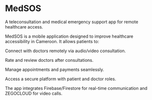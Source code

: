# MedSOS
A teleconsultation and medical emergency support app for remote healthcare access.

MedSOS is a mobile application designed to improve healthcare accessibility in Cameroon. It allows patients to:

Connect with doctors remotely via audio/video consultation.

Rate and review doctors after consultations.

Manage appointments and payments seamlessly.

Access a secure platform with patient and doctor roles.

The app integrates Firebase/Firestore for real-time communication and ZEGOCLOUD for video calls.

